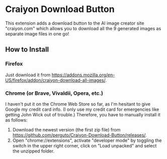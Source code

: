 # Craiyon Download Button
This extension adds a download button to the AI image creator site "craiyon.com" which allows you to download all the 9 generated images as separate image files in one go!

## How to Install

### Firefox
Just download it from https://addons.mozilla.org/en-US/firefox/addon/craiyon-download-all-images/.

### Chrome (or Brave, Vivaldii, Opera, etc.)
I haven't put it on the Chrome Web Store so far, as I'm hesitant to give Google my credit card info. (I only use my credit card for emergencies like getting John Wick out of trouble.)
Therefore, you have to manually install it as follows:
1. Download the newest version (the first zip file) from https://github.com/perguto/Craiyon-Download-Button/releases/.
2. Open "chrome://extensions", activate "developer mode" by toggling the switch in the upper right corner, click on "Load unpacked" and select the unzipped folder.

